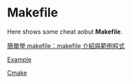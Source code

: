 # Makefile
Here shows some cheat aobut **Makefile**.

[簡單學 makefile：makefile 介紹與範例程式 ](https://mropengate.blogspot.com/2018/01/makefile.html)

[Example](example.md)

[Cmake](cmake.md)